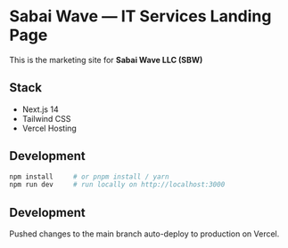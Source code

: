 # Sabai Wave — IT Services Landing Page

This is the marketing site for **Sabai Wave LLC (SBW)**

## Stack
- Next.js 14
- Tailwind CSS
- Vercel Hosting

## Development
```bash
npm install     # or pnpm install / yarn
npm run dev     # run locally on http://localhost:3000
```

## Development
Pushed changes to the main branch auto-deploy to production on Vercel.